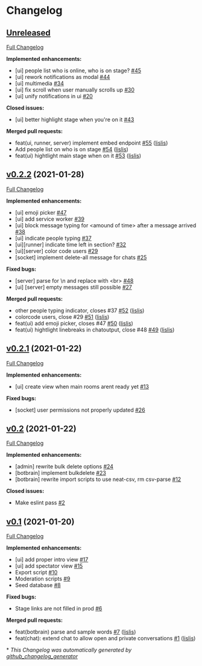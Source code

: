 # Changelog

## [Unreleased](https://github.com/lislis/katharsis.lol/tree/HEAD)

[Full Changelog](https://github.com/lislis/katharsis.lol/compare/v0.2.2...HEAD)

**Implemented enhancements:**

- \[ui\] people list who is online, who is on stage? [\#45](https://github.com/lislis/katharsis.lol/issues/45)
- \[ui\] rework notifications as modal [\#44](https://github.com/lislis/katharsis.lol/issues/44)
- \[ui\] multimedia [\#34](https://github.com/lislis/katharsis.lol/issues/34)
- \[ui\] fix scroll when user manually scrolls up [\#30](https://github.com/lislis/katharsis.lol/issues/30)
- \[ui\] unify notifications in ui [\#20](https://github.com/lislis/katharsis.lol/issues/20)

**Closed issues:**

- \[ui\] better highlight stage when you're on it  [\#43](https://github.com/lislis/katharsis.lol/issues/43)

**Merged pull requests:**

- feat\(ui, runner, server\) implement embed endpoint [\#55](https://github.com/lislis/katharsis.lol/pull/55) ([lislis](https://github.com/lislis))
- Add people list on who is on stage [\#54](https://github.com/lislis/katharsis.lol/pull/54) ([lislis](https://github.com/lislis))
- feat\(ui\) hightlight main stage when on it [\#53](https://github.com/lislis/katharsis.lol/pull/53) ([lislis](https://github.com/lislis))

## [v0.2.2](https://github.com/lislis/katharsis.lol/tree/v0.2.2) (2021-01-28)

[Full Changelog](https://github.com/lislis/katharsis.lol/compare/v0.2.1...v0.2.2)

**Implemented enhancements:**

- \[ui\] emoji picker [\#47](https://github.com/lislis/katharsis.lol/issues/47)
- \[ui\] add service worker [\#39](https://github.com/lislis/katharsis.lol/issues/39)
- \[ui\] block message typing for \<amound of time\> after a message arrived [\#38](https://github.com/lislis/katharsis.lol/issues/38)
- \[ui\] indicate people typing [\#37](https://github.com/lislis/katharsis.lol/issues/37)
- \[ui\]\[runner\] indicate time left in section? [\#32](https://github.com/lislis/katharsis.lol/issues/32)
- \[ui\]\[server\] color code users [\#29](https://github.com/lislis/katharsis.lol/issues/29)
- \[socket\] implement delete-all message for chats  [\#25](https://github.com/lislis/katharsis.lol/issues/25)

**Fixed bugs:**

- \[server\] parse for \n and replace with \<br\> [\#48](https://github.com/lislis/katharsis.lol/issues/48)
- \[ui\] \[server\] empty messages still possible [\#27](https://github.com/lislis/katharsis.lol/issues/27)

**Merged pull requests:**

- other people typing indicator, closes \#37 [\#52](https://github.com/lislis/katharsis.lol/pull/52) ([lislis](https://github.com/lislis))
- colorcode users, close \#29 [\#51](https://github.com/lislis/katharsis.lol/pull/51) ([lislis](https://github.com/lislis))
- feat\(ui\) add emoji picker, closes \#47 [\#50](https://github.com/lislis/katharsis.lol/pull/50) ([lislis](https://github.com/lislis))
- feat\(ui\) hightlight linebreaks in chatoutput, close \#48 [\#49](https://github.com/lislis/katharsis.lol/pull/49) ([lislis](https://github.com/lislis))

## [v0.2.1](https://github.com/lislis/katharsis.lol/tree/v0.2.1) (2021-01-22)

[Full Changelog](https://github.com/lislis/katharsis.lol/compare/v0.2...v0.2.1)

**Implemented enhancements:**

- \[ui\] create view when main rooms arent ready yet [\#13](https://github.com/lislis/katharsis.lol/issues/13)

**Fixed bugs:**

- \[socket\] user permissions not properly updated [\#26](https://github.com/lislis/katharsis.lol/issues/26)

## [v0.2](https://github.com/lislis/katharsis.lol/tree/v0.2) (2021-01-22)

[Full Changelog](https://github.com/lislis/katharsis.lol/compare/v0.1...v0.2)

**Implemented enhancements:**

- \[admin\] rewrite bulk delete options [\#24](https://github.com/lislis/katharsis.lol/issues/24)
- \[botbrain\] implement bulkdelete [\#23](https://github.com/lislis/katharsis.lol/issues/23)
- \[botbrain\] rewrite import scripts to use neat-csv, rm csv-parse [\#12](https://github.com/lislis/katharsis.lol/issues/12)

**Closed issues:**

- Make eslint pass [\#2](https://github.com/lislis/katharsis.lol/issues/2)

## [v0.1](https://github.com/lislis/katharsis.lol/tree/v0.1) (2021-01-20)

[Full Changelog](https://github.com/lislis/katharsis.lol/compare/a9f5321e36c86f359c9016d08c717508bd9967bf...v0.1)

**Implemented enhancements:**

- \[ui\] add proper intro view [\#17](https://github.com/lislis/katharsis.lol/issues/17)
- \[ui\] add spectator view [\#15](https://github.com/lislis/katharsis.lol/issues/15)
- Export script [\#10](https://github.com/lislis/katharsis.lol/issues/10)
- Moderation scripts [\#9](https://github.com/lislis/katharsis.lol/issues/9)
- Seed database [\#8](https://github.com/lislis/katharsis.lol/issues/8)

**Fixed bugs:**

- Stage links are not filled in prod [\#6](https://github.com/lislis/katharsis.lol/issues/6)

**Merged pull requests:**

- feat\(botbrain\) parse and sample words [\#7](https://github.com/lislis/katharsis.lol/pull/7) ([lislis](https://github.com/lislis))
- feat\(chat\): extend chat to allow open and private conversations  [\#1](https://github.com/lislis/katharsis.lol/pull/1) ([lislis](https://github.com/lislis))



\* *This Changelog was automatically generated by [github_changelog_generator](https://github.com/github-changelog-generator/github-changelog-generator)*
